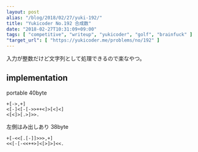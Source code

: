 ```yaml
---
layout: post
alias: "/blog/2018/02/27/yuki-192/"
title: "Yukicoder No.192 合成数"
date: "2018-02-27T10:31:09+09:00"
tags: [ "competitive", "writeup", "yukicoder", "golf", "brainfuck" ]
"target_url": [ "https://yukicoder.me/problems/no/192" ]
---
```


入力が整数だけど文字列として処理できるので楽なやつ。

## implementation

portable $40$byte

``` brainfuck
+[->,+]
<[-]<[-[->>++<]>[<]<]
<[<]>[.>]>>.
```

左側はみ出しあり $38$byte

``` brainfuck
+[-<<[.[-]]>>>,+]
<<[-[-<<++>]<[>]>]<<.
```
